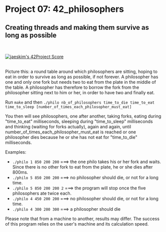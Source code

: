 # Project 07: 42_philosophers

## Creating threads and making them survive as long as possible
</br>

[![jaeskim's 42Project Score](https://badge42.herokuapp.com/api/project/opacaud/Philosophers)](https://github.com/JaeSeoKim/badge42)
</br>
</br>

Picture this: a round table around which philosophers are sitting, hoping to eat in order to survive as long as possible, if not forever.
A philosopher has one and only one fork but needs two to eat from the plate in the middle of the table. A philosopher has therefore to borrow the fork from the philosopher sitting next to him or her, in order to have two and finally eat.
</br>

Run ```make``` and then ```./philo nb_of_philosophers time_to_die time_to_eat time_to_sleep [number_of_times_each_philosopher_must_eat]```
</br>

You then will see philosophers, one after another, taking forks, eating during "time_to_eat" milliseconds, sleeping during "time_to_sleep" milliseconds and thinking (waiting for forks actually), again and again, until number_of_times_each_philosopher_must_eat is reached or one philosopher dies because he or she has not eat for "time_to_die" milliseconds.
</br>

Examples:
* ```./philo 1 850 200 200```       ===> the one philo takes his or her fork and waits. Since there is no other fork to eat from the plate, he or she dies after 800ms.
* ```./philo 5 850 200 200```       ===> no philosopher should die, or not for a long time.
* ```./philo 5 850 200 200 2```     ===> the program will stop once the five philosophers ate twice each.
* ```./philo 4 450 200 200```       ===> no philosopher should die, or not for a long time.
* ```./philo 4 300 200 300```       ===> a philosopher should die

Please note that from a machine to another, results may differ. The success of this program relies on the user's machine and its calculation speed.

